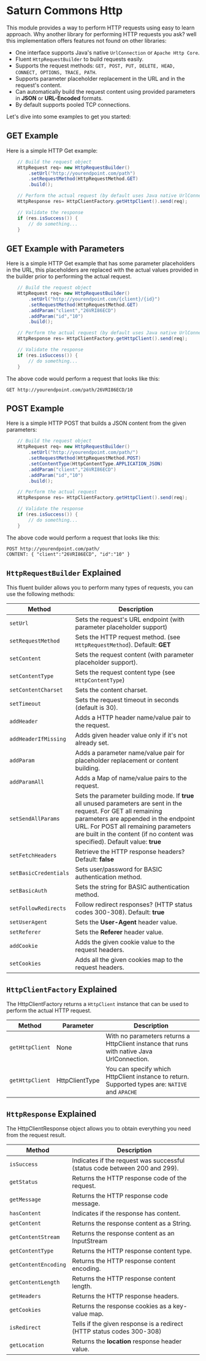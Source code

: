 Saturn Commons Http
=====================
This module provides a way to perform HTTP requests using easy to learn approach. Why another library for performing HTTP requests you ask? well this implementation offers features not found on other libraries:

- One interface supports Java's native `UrlConnection` or `Apache Http Core`.
- Fluent `HttpRequestBuilder` to build requests easily.
- Supports the request methods: `GET, POST, PUT, DELETE, HEAD, CONNECT, OPTIONS, TRACE, PATH`.
- Supports parameter placeholder replacement in the URL and in the request's content.
- Can automatically build the request content using provided parameters in **JSON** or **URL-Encoded** formats.
- By default supports pooled TCP connections.

Let's dive into some examples to get you started:

GET Example
-----------
Here is a simple HTTP Get example:
```java
    // Build the request object
    HttpRequest req= new HttpRequestBuilder()
        .setUrl("http://yourendpoint.com/path")
        .setRequestMethod(HttpRequestMethod.GET)
        .build();

    // Perform the actual request (by default uses Java native UrlConnection)
    HttpResponse res= HttpClientFactory.getHttpClient().send(req);

    // Validate the response
    if (res.isSuccess()) {
        // do something...
    }
```
GET Example with Parameters
--------------------------
Here is a simple HTTP Get example that has some parameter placeholders in the URL, this placeholders are replaced with the actual values provided in the builder prior to performing the actual request.
```java
    // Build the request object
    HttpRequest req= new HttpRequestBuilder()
        .setUrl("http://yourendpoint.com/{client}/{id}")
        .setRequestMethod(HttpRequestMethod.GET)
        .addParam("client","26VRI86ECD")
        .addParam("id","10")
        .build();

    // Perform the actual request (by default uses Java native UrlConnection)
    HttpResponse res= HttpClientFactory.getHttpClient().send(req);

    // Validate the response
    if (res.isSuccess()) {
        // do something...
    }
```
The above code would perform a request that looks like this:
```
GET http://yourendpoint.com/path/26VRI86ECD/10
```

POST Example
-----------
Here is a simple HTTP POST that builds a JSON content from the given parameters:
```java
    // Build the request object
    HttpRequest req= new HttpRequestBuilder()
        .setUrl("http://yourendpoint.com/path/")
        .setRequestMethod(HttpRequestMethod.POST)
        .setContentType(HttpContentType.APPLICATION_JSON)
        .addParam("client","26VRI86ECD")
        .addParam("id","10")
        .build();

    // Perform the actual request
    HttpResponse res= HttpClientFactory.getHttpClient().send(req);

    // Validate the response
    if (res.isSuccess()) {
        // do something...
    }
```
The above code would perform a request that looks like this:
```
POST http://yourendpoint.com/path/
CONTENT: { "client":"26VRI86ECD", "id":"10" }
```


`HttpRequestBuilder` Explained
-----------------------------
This fluent builder allows you to perform many types of requests, you can use the following methods:

|Method     |Description    |
|---        |---            |
|`setUrl`|Sets the request's URL endpoint (with parameter placeholder support)|
|`setRequestMethod`|Sets the HTTP request method. (see `HttpRequestMethod`). Default: **GET** |
|`setContent`|Sets the request content (with parameter placeholder support).|
|`setContentType`|Sets the request content type (see `HttpContentType`)|
|`setContentCharset`|Sets the content charset.|
|`setTimeout`|Sets the request timeout in seconds (default is 30).|
|`addHeader`|Adds a HTTP header name/value pair to the request.|
|`addHeaderIfMissing`|Adds given header value only if it's not already set.|
|`addParam`|Adds a parameter name/value pair for placeholder replacement or content building.|
|`addParamAll`|Adds a Map of name/value pairs to the request.|
|`setSendAllParams`|Sets the parameter building mode. If **true** all unused parameters are sent in the request. For GET all remaining parameters are appended in the endpoint URL. For POST all remaining parameters are built in the content (if no content was specified). Default value: **true**|
|`setFetchHeaders`|Retrieve the HTTP response headers? Default: **false**|
|`setBasicCredentials`|Sets user/password for BASIC authentication method.|
|`setBasicAuth`|Sets the string for BASIC authentication method.|
|`setFollowRedirects`|Follow redirect responses? (HTTP status codes 300-308). Default: **true**|
|`setUserAgent`|Sets the **User-Agent** header value.|
|`setReferer`|Sets the **Referer** header value.|
|`addCookie`|Adds the given cookie value to the request headers.|
|`setCookies`|Adds all the given cookies map to the request headers.|





`HttpClientFactory` Explained
--------------------------
The HttpClientFactory returns a `HttpClient` instance that can be used to perform the actual HTTP request.

|Method |Parameter  |Description |
|---    |---        |---         |
|`getHttpClient`|None|With no parameters returns a HttpClient instance that runs with native Java UrlConnection. |
|`getHttpClient`|HttpClientType|You can specify which HttpClient instance to return. Supported types are: `NATIVE` and `APACHE` |



`HttpResponse` Explained
--------------------------
The HttpClientResponse object allows you to obtain everything you need from the request result.

|Method     |Description    |
|---        |---            |
|`isSuccess`|Indicates if the request was successful (status code between 200 and 299).|
|`getStatus`|Returns the HTTP response code of the request.|
|`getMessage`|Returns the HTTP response code message.|
|`hasContent`|Indicates if the response has content.|
|`getContent`|Returns the response content as a String.|
|`getContentStream`|Returns the response content as an InputStream|
|`getContentType`|Returns the HTTP response content type.|
|`getContentEncoding`|Returns the HTTP response content encoding.|
|`getContentLength`|Returns the HTTP response content length.|
|`getHeaders`|Returns the HTTP response headers.|
|`getCookies`|Returns the response cookies as a key-value map.|
|`isRedirect`|Tells if the given response is a redirect (HTTP status codes 300-308)|
|`getLocation`|Returns the **location** response header value.|





